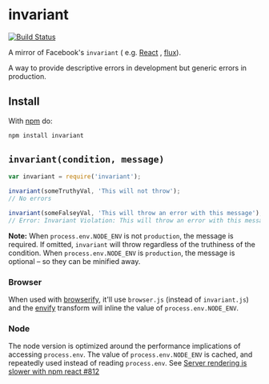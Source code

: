 # invariant

[![Build Status](https://travis-ci.org/zertosh/invariant.svg?branch=master)](https://travis-ci.org/zertosh/invariant)

A mirror of Facebook's `invariant` (
e.g. [React](https://github.com/facebook/react/blob/v0.13.3/src/vendor/core/invariant.js)
, [flux](https://github.com/facebook/flux/blob/2.0.2/src/invariant.js)).

A way to provide descriptive errors in development but generic errors in production.

## Install

With [npm](http://npmjs.org) do:

```sh
npm install invariant
```

## `invariant(condition, message)`

```js
var invariant = require('invariant');

invariant(someTruthyVal, 'This will not throw');
// No errors

invariant(someFalseyVal, 'This will throw an error with this message');
// Error: Invariant Violation: This will throw an error with this message
```

**Note:** When `process.env.NODE_ENV` is not `production`, the message is required. If omitted, `invariant` will throw
regardless of the truthiness of the condition. When `process.env.NODE_ENV` is `production`, the message is optional – so
they can be minified away.

### Browser

When used with [browserify](https://github.com/substack/node-browserify), it'll use `browser.js` (instead
of `invariant.js`) and the [envify](https://github.com/hughsk/envify) transform will inline the value
of `process.env.NODE_ENV`.

### Node

The node version is optimized around the performance implications of accessing `process.env`. The value
of `process.env.NODE_ENV` is cached, and repeatedly used instead of reading `process.env`.
See [Server rendering is slower with npm react #812](https://github.com/facebook/react/issues/812)
